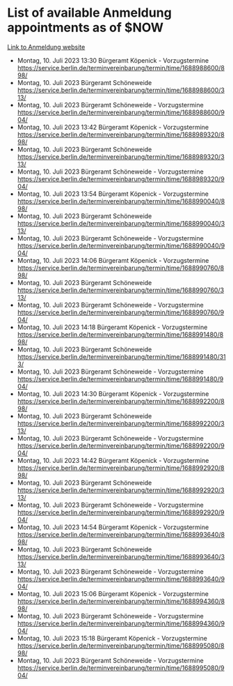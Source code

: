 # List of available Anmeldung appointments as of $NOW
[Link to Anmeldung website](https://service.berlin.de/terminvereinbarung/termin/tag.php?termin=1&anliegen[]=120686&dienstleisterlist=122210,122217,327316,122219,327312,122227,327314,122231,327346,122243,327348,122254,122252,329742,122260,329745,122262,329748,122271,327278,122273,327274,122277,327276,330436,122280,327294,122282,327290,122284,327292,122291,327270,122285,327266,122286,327264,122296,327268,150230,329760,122297,327286,122294,327284,122312,329763,122314,329775,122304,327330,122311,327334,122309,327332,317869,122281,327352,122279,329772,122283,122276,327324,122274,327326,122267,329766,122246,327318,122251,327320,122257,327322,122208,327298,122226,327300&herkunft=http%3A%2F%2Fservice.berlin.de%2Fdienstleistung%2F120686%2F)
- Montag, 10. Juli 2023 13:30 Bürgeramt Köpenick - Vorzugstermine https://service.berlin.de/terminvereinbarung/termin/time/1688988600/898/
- Montag, 10. Juli 2023  Bürgeramt Schöneweide https://service.berlin.de/terminvereinbarung/termin/time/1688988600/313/
- Montag, 10. Juli 2023  Bürgeramt Schöneweide - Vorzugstermine https://service.berlin.de/terminvereinbarung/termin/time/1688988600/904/
- Montag, 10. Juli 2023 13:42 Bürgeramt Köpenick - Vorzugstermine https://service.berlin.de/terminvereinbarung/termin/time/1688989320/898/
- Montag, 10. Juli 2023  Bürgeramt Schöneweide https://service.berlin.de/terminvereinbarung/termin/time/1688989320/313/
- Montag, 10. Juli 2023  Bürgeramt Schöneweide - Vorzugstermine https://service.berlin.de/terminvereinbarung/termin/time/1688989320/904/
- Montag, 10. Juli 2023 13:54 Bürgeramt Köpenick - Vorzugstermine https://service.berlin.de/terminvereinbarung/termin/time/1688990040/898/
- Montag, 10. Juli 2023  Bürgeramt Schöneweide https://service.berlin.de/terminvereinbarung/termin/time/1688990040/313/
- Montag, 10. Juli 2023  Bürgeramt Schöneweide - Vorzugstermine https://service.berlin.de/terminvereinbarung/termin/time/1688990040/904/
- Montag, 10. Juli 2023 14:06 Bürgeramt Köpenick - Vorzugstermine https://service.berlin.de/terminvereinbarung/termin/time/1688990760/898/
- Montag, 10. Juli 2023  Bürgeramt Schöneweide https://service.berlin.de/terminvereinbarung/termin/time/1688990760/313/
- Montag, 10. Juli 2023  Bürgeramt Schöneweide - Vorzugstermine https://service.berlin.de/terminvereinbarung/termin/time/1688990760/904/
- Montag, 10. Juli 2023 14:18 Bürgeramt Köpenick - Vorzugstermine https://service.berlin.de/terminvereinbarung/termin/time/1688991480/898/
- Montag, 10. Juli 2023  Bürgeramt Schöneweide https://service.berlin.de/terminvereinbarung/termin/time/1688991480/313/
- Montag, 10. Juli 2023  Bürgeramt Schöneweide - Vorzugstermine https://service.berlin.de/terminvereinbarung/termin/time/1688991480/904/
- Montag, 10. Juli 2023 14:30 Bürgeramt Köpenick - Vorzugstermine https://service.berlin.de/terminvereinbarung/termin/time/1688992200/898/
- Montag, 10. Juli 2023  Bürgeramt Schöneweide https://service.berlin.de/terminvereinbarung/termin/time/1688992200/313/
- Montag, 10. Juli 2023  Bürgeramt Schöneweide - Vorzugstermine https://service.berlin.de/terminvereinbarung/termin/time/1688992200/904/
- Montag, 10. Juli 2023 14:42 Bürgeramt Köpenick - Vorzugstermine https://service.berlin.de/terminvereinbarung/termin/time/1688992920/898/
- Montag, 10. Juli 2023  Bürgeramt Schöneweide https://service.berlin.de/terminvereinbarung/termin/time/1688992920/313/
- Montag, 10. Juli 2023  Bürgeramt Schöneweide - Vorzugstermine https://service.berlin.de/terminvereinbarung/termin/time/1688992920/904/
- Montag, 10. Juli 2023 14:54 Bürgeramt Köpenick - Vorzugstermine https://service.berlin.de/terminvereinbarung/termin/time/1688993640/898/
- Montag, 10. Juli 2023  Bürgeramt Schöneweide https://service.berlin.de/terminvereinbarung/termin/time/1688993640/313/
- Montag, 10. Juli 2023  Bürgeramt Schöneweide - Vorzugstermine https://service.berlin.de/terminvereinbarung/termin/time/1688993640/904/
- Montag, 10. Juli 2023 15:06 Bürgeramt Köpenick - Vorzugstermine https://service.berlin.de/terminvereinbarung/termin/time/1688994360/898/
- Montag, 10. Juli 2023  Bürgeramt Schöneweide - Vorzugstermine https://service.berlin.de/terminvereinbarung/termin/time/1688994360/904/
- Montag, 10. Juli 2023 15:18 Bürgeramt Köpenick - Vorzugstermine https://service.berlin.de/terminvereinbarung/termin/time/1688995080/898/
- Montag, 10. Juli 2023  Bürgeramt Schöneweide - Vorzugstermine https://service.berlin.de/terminvereinbarung/termin/time/1688995080/904/
